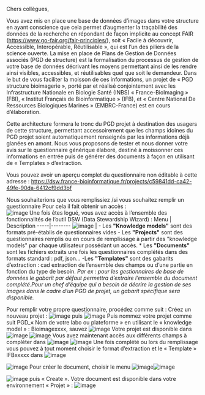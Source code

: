 Chers collègues,

Vous avez mis en place une base de données d’images dans votre structure en ayant conscience que cela permet d’augmenter la traçabilité des données de la recherche en répondant de façon implicite au concept FAIR (https://www.go-fair.org/fair-principles/), soit « Facile à découvrir, Accessible, Interopérable, Réutilisable », qui est l’un des piliers de la science ouverte. La mise en place de Plans de Gestion de Données associés (PGD de structure) est la formalisation du processus de gestion de votre base de données décrivant les moyens permettant ainsi de les rendre ainsi visibles, accessibles, et réutilisables quel que soit le demandeur.
Dans le but de vous faciliter la moisson de ces informations, un projet de « PGD structure bioimagerie », porté par et réalisé conjointement avec les Infrastructure Nationale en Biologie Santé (INBS) « France-BioImaging » (FBI), « Institut Français de Bioinformatique » (IFB), et « Centre National De Ressources Biologiques Marines » (EMBRC-France) est en cours d’élaboration.


Cette architecture formera le tronc du PGD projet à destination des usagers de cette structure, permettant accessoirement que les champs idoines du PGD projet soient automatiquement renseignés par les informations déjà glanées en amont.
Nous vous proposons de tester et nous donner votre avis sur le questionnaire générique élaboré, destiné à moissonner ces informations en entrée puis de générer des documents à façon en utilisant de « Templates » d’extraction.

Vous pouvez avoir un aperçu complet du questionnaire non éditable à cette adresse : https://dsw.france-bioinformatique.fr/projects/c59841dd-ca42-49fe-90da-6412cf9dd3bf

Nous souhaiterions que vous remplissiez /si vous souhaitez remplir un questionnaire 
Pour cela il fait obtenir un accès :  
![image](https://user-images.githubusercontent.com/19286219/115886454-3b5a1e00-a451-11eb-97f9-542e76f85d6d.png)
Une fois êtes logué, vous avez accès à l’ensemble des fonctionnalités de l’outil DSW (Data Stewardship Wizard) :
Menu | Description
-----|--------
 ![image](https://user-images.githubusercontent.com/19286219/115886496-457c1c80-a451-11eb-9d30-aaa4eacc82c1.png) | - Les **"Knowledge models"** sont des formats pré-établis de questionnaires vides - Les **"Projects"** sont des questionnaires remplis ou en cours de remplissage à partir des "knowledge models" par chaque utilisateur possédant un accès. * Les **"Documents"** sont les fichiers extraits une fois les questionnaires complétés dans des formats standard : pdf, json…  -Les **"Templates"** sont des gabarits d’extraction : cad extraction de l’ensemble des champs ou d’une partie en fonction du type de besoin. *Par ex : pour les gestionnaires de base de données le gabarit par défaut permettra d’extraire l’ensemble du document complété.Pour un chef d’équipe qui a besoin de décrire la gestion de ses images dans le cadre d’un PGD de projet, un gabarit spécifique sera disponible.*

Pour remplir votre propre questionnaire, procédez comme suit :
Créez un nouveau projet : ![image](https://user-images.githubusercontent.com/19286219/115886648-6d6b8000-a451-11eb-850c-357b62142269.png) puis ![image](https://user-images.githubusercontent.com/19286219/115886669-74928e00-a451-11eb-88f9-777cbc12be9c.png)
Puis nommez votre projet comme suit PGD_« Nom de votre labo ou plateforme » en utilisant le « knowledge model » : Bioimagexxxx, sauvez
![image](https://user-images.githubusercontent.com/19286219/115886699-7bb99c00-a451-11eb-8fcb-57d8f44b7a7f.png)
Votre projet est disponible dans ![image](https://user-images.githubusercontent.com/19286219/115886735-8411d700-a451-11eb-9337-ea85e8962af3.png)
![image](https://user-images.githubusercontent.com/19286219/115886757-87a55e00-a451-11eb-92a5-686bd533f4cd.png)
Vous avez maintenant accès aux différents champs à compléter dans ![image](https://user-images.githubusercontent.com/19286219/115886786-8ecc6c00-a451-11eb-9f2e-a8db285a66a3.png)
![image](https://user-images.githubusercontent.com/19286219/115886792-925ff300-a451-11eb-971c-07df155dbce6.png)
Une fois complété ou lors du remplissage vous pouvez à tout moment choisir le format d’extraction et le « Template » IFBxxxxx dans ![image](https://user-images.githubusercontent.com/19286219/115886841-9f7ce200-a451-11eb-881a-5adc397d6546.png)

![image](https://user-images.githubusercontent.com/19286219/115886864-a6a3f000-a451-11eb-98eb-8de6d8829769.png)
Pour créer le document, choisir le menu 
![image](https://user-images.githubusercontent.com/19286219/115886914-b0c5ee80-a451-11eb-9f47-1f11efb9d600.png)![image](https://user-images.githubusercontent.com/19286219/115886934-b4597580-a451-11eb-8171-0dcf8e057c92.png)

![image](https://user-images.githubusercontent.com/19286219/115886957-b91e2980-a451-11eb-9761-1f3babd10d3c.png)
puis « Create ». Votre document est disponible dans votre environnement « Projet » :
![image](https://user-images.githubusercontent.com/19286219/115886995-c3402800-a451-11eb-828a-c3ddcb3d0087.png)
